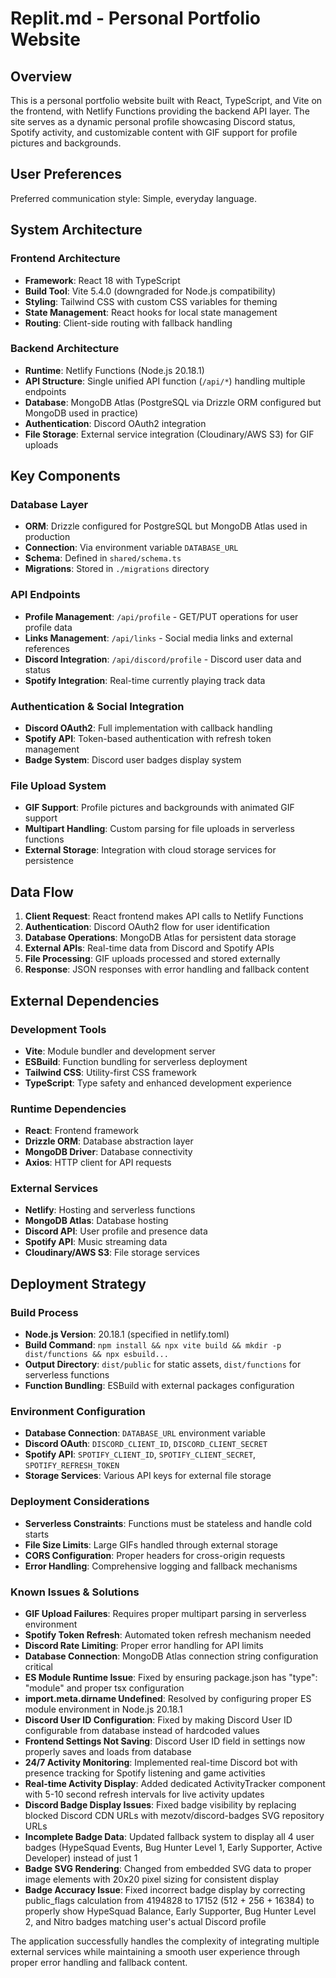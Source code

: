 # Replit.md - Personal Portfolio Website

## Overview

This is a personal portfolio website built with React, TypeScript, and Vite on the frontend, with Netlify Functions providing the backend API layer. The site serves as a dynamic personal profile showcasing Discord status, Spotify activity, and customizable content with GIF support for profile pictures and backgrounds.

## User Preferences

Preferred communication style: Simple, everyday language.

## System Architecture

### Frontend Architecture
- **Framework**: React 18 with TypeScript
- **Build Tool**: Vite 5.4.0 (downgraded for Node.js compatibility)
- **Styling**: Tailwind CSS with custom CSS variables for theming
- **State Management**: React hooks for local state management
- **Routing**: Client-side routing with fallback handling

### Backend Architecture
- **Runtime**: Netlify Functions (Node.js 20.18.1)
- **API Structure**: Single unified API function (`/api/*`) handling multiple endpoints
- **Database**: MongoDB Atlas (PostgreSQL via Drizzle ORM configured but MongoDB used in practice)
- **Authentication**: Discord OAuth2 integration
- **File Storage**: External service integration (Cloudinary/AWS S3) for GIF uploads

## Key Components

### Database Layer
- **ORM**: Drizzle configured for PostgreSQL but MongoDB Atlas used in production
- **Connection**: Via environment variable `DATABASE_URL`
- **Schema**: Defined in `shared/schema.ts`
- **Migrations**: Stored in `./migrations` directory

### API Endpoints
- **Profile Management**: `/api/profile` - GET/PUT operations for user profile data
- **Links Management**: `/api/links` - Social media links and external references
- **Discord Integration**: `/api/discord/profile` - Discord user data and status
- **Spotify Integration**: Real-time currently playing track data

### Authentication & Social Integration
- **Discord OAuth2**: Full implementation with callback handling
- **Spotify API**: Token-based authentication with refresh token management
- **Badge System**: Discord user badges display system

### File Upload System
- **GIF Support**: Profile pictures and backgrounds with animated GIF support
- **Multipart Handling**: Custom parsing for file uploads in serverless functions
- **External Storage**: Integration with cloud storage services for persistence

## Data Flow

1. **Client Request**: React frontend makes API calls to Netlify Functions
2. **Authentication**: Discord OAuth2 flow for user identification
3. **Database Operations**: MongoDB Atlas for persistent data storage
4. **External APIs**: Real-time data from Discord and Spotify APIs
5. **File Processing**: GIF uploads processed and stored externally
6. **Response**: JSON responses with error handling and fallback content

## External Dependencies

### Development Tools
- **Vite**: Module bundler and development server
- **ESBuild**: Function bundling for serverless deployment
- **Tailwind CSS**: Utility-first CSS framework
- **TypeScript**: Type safety and enhanced development experience

### Runtime Dependencies
- **React**: Frontend framework
- **Drizzle ORM**: Database abstraction layer
- **MongoDB Driver**: Database connectivity
- **Axios**: HTTP client for API requests

### External Services
- **Netlify**: Hosting and serverless functions
- **MongoDB Atlas**: Database hosting
- **Discord API**: User profile and presence data
- **Spotify API**: Music streaming data
- **Cloudinary/AWS S3**: File storage services

## Deployment Strategy

### Build Process
- **Node.js Version**: 20.18.1 (specified in netlify.toml)
- **Build Command**: `npm install && npx vite build && mkdir -p dist/functions && npx esbuild...`
- **Output Directory**: `dist/public` for static assets, `dist/functions` for serverless functions
- **Function Bundling**: ESBuild with external packages configuration

### Environment Configuration
- **Database Connection**: `DATABASE_URL` environment variable
- **Discord OAuth**: `DISCORD_CLIENT_ID`, `DISCORD_CLIENT_SECRET`
- **Spotify API**: `SPOTIFY_CLIENT_ID`, `SPOTIFY_CLIENT_SECRET`, `SPOTIFY_REFRESH_TOKEN`
- **Storage Services**: Various API keys for external file storage

### Deployment Considerations
- **Serverless Constraints**: Functions must be stateless and handle cold starts
- **File Size Limits**: Large GIFs handled through external storage
- **CORS Configuration**: Proper headers for cross-origin requests
- **Error Handling**: Comprehensive logging and fallback mechanisms

### Known Issues & Solutions
- **GIF Upload Failures**: Requires proper multipart parsing in serverless environment
- **Spotify Token Refresh**: Automated token refresh mechanism needed
- **Discord Rate Limiting**: Proper error handling for API limits
- **Database Connection**: MongoDB Atlas connection string configuration critical
- **ES Module Runtime Issue**: Fixed by ensuring package.json has "type": "module" and proper tsx configuration
- **import.meta.dirname Undefined**: Resolved by configuring proper ES module environment in Node.js 20.18.1
- **Discord User ID Configuration**: Fixed by making Discord User ID configurable from database instead of hardcoded values
- **Frontend Settings Not Saving**: Discord User ID field in settings now properly saves and loads from database
- **24/7 Activity Monitoring**: Implemented real-time Discord bot with presence tracking for Spotify listening and game activities
- **Real-time Activity Display**: Added dedicated ActivityTracker component with 5-10 second refresh intervals for live activity updates
- **Discord Badge Display Issues**: Fixed badge visibility by replacing blocked Discord CDN URLs with mezotv/discord-badges SVG repository URLs
- **Incomplete Badge Data**: Updated fallback system to display all 4 user badges (HypeSquad Events, Bug Hunter Level 1, Early Supporter, Active Developer) instead of just 1
- **Badge SVG Rendering**: Changed from embedded SVG data to proper image elements with 20x20 pixel sizing for consistent display
- **Badge Accuracy Issue**: Fixed incorrect badge display by correcting public_flags calculation from 4194828 to 17152 (512 + 256 + 16384) to properly show HypeSquad Balance, Early Supporter, Bug Hunter Level 2, and Nitro badges matching user's actual Discord profile

The application successfully handles the complexity of integrating multiple external services while maintaining a smooth user experience through proper error handling and fallback content.